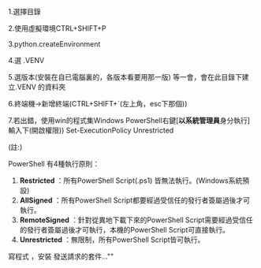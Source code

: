 1.選擇目錄

2.使用虛擬環境CTRL+SHIFT+P

3.python.createEnvironment

4.選 .VENV

5.選版本(安裝在自已電腦裏的，各版本看要用那一版) 等一會，會在此目錄下建立.VENV 的資料夾

6.終端機->新增終端(CTRL+SHIFT+`(左上角，esc下那個))

7.若出錯，使用win的程式集Windows PowerShell右鍵[**以系統管理員**身分執行]輸入下(開啟權限))
Set-ExecutionPolicy Unrestricted

(註:)

PowerShell 有4種執行原則：

1. **Restricted** ：所有PowerShell Script(.ps1) 皆無法執行。(Windows系統預設)
2. **AllSigned** ：所有PowerShell Script都要經過受信任的發行者簽屬過後才可執行。
3. **RemoteSigned** ：針對從異地下載下來的PowerShell Script需要經過受信任的發行者簽屬過後才可執行，本機的PowerShell Script可直接執行。
4. **Unrestricted** ：無限制，所有PowerShell Script皆可執行。

寫程式 ，安裝 發送請求的套件…""
